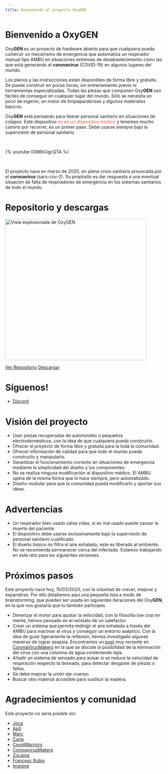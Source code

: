 ```yaml
---
title: Bienvenido al proyecto OxyGEN
---
```


# Bienvenido a OxyGEN 
Oxy**GEN** es un proyecto de hardware abierto para que cualquiera pueda construir un mecanismo de emergencia que automatiza un respirador manual tipo AMBU en situaciones extremas de desabastecimiento como las que está generando el **coronavirus** (COVID-19) en algunos lugares del mundo. 

Los planos y las instrucciones están disponibles de forma libre y gratuita. Se puede construir en pocas horas, sin entrenamiento previo ni herramientas especializadas. Todas las piezas que componen Oxy**GEN** son fáciles de conseguir en cualquier lugar del mundo. Sólo se necesita un poco de ingenio, un motor de limpiaparabrisas y algunos materiales básicos. 

<p>Oxy<strong>GEN</strong> está pensando para liberar personal sanitario en situaciones de colapso. Este dispositivo <span class="danger" style="color: #fb4949;">no es un dispositivo médico</span> y tenemos mucho camino por recorrer, es un primer paso. Debe usarse siempre bajo la supervisión de personal sanitario.</p>

<br/> 

{% youtube 0386hOgcQTA %}

<br/> 

El proyecto nace en marzo de 2020, en plena crisis sanitaria provocada por el **coronavirus** (sars-cov-2). Su propósito es dar respuesta a una eventual situación de falta de respiradores de emergencia en los sistemas sanitarios de todo el mundo. 

# Repositorio y descargas
<img src="/es/images/oxygen-explo-view.png" width="450" alt="Vista explosionada de OxyGEN">

[Ver Repositorio](https://github.com/ProtofyTeam/OxyGEN)
[Descargar](https://github.com/ProtofyTeam/OxyGEN/archive/master.zip)

# Síguenos!
* [Discord](https://discord.gg/yyYQxEG)

# Visión del proyecto             
* Usar piezas recuperadas de automóviles o pequeños electrodomésticos, con la idea de que cualquiera pueda construirlo.
* Ofrecer el proyecto de forma libre y gratuita para la toda la comunidad.
* Ofrecer información de calidad para que todo el mundo pueda construirlo y manipularlo.
* Garantizar el funcionamiento correcto en situaciones de emergencia mediante la simplicidad del diseño y los componentes.
* No se realiza ninguna modificación al dispositivo médico. El AMBU opera de la misma forma que lo hace siempre, pero automatizado. 
* Diseño modular para que la comunidad pueda modificarlo y aportar sus ideas.

# Advertencias
* Un respirador bien usado salva vidas, si es mal usado puede causar la muerte del paciente.
* El dispositivo debe usarse exclusivamente bajo la supervisión de personal sanitario cualificado
* El diseño básico no filtra el aire exhalado, este es liberado al ambiente. No se recomienda permanecer cerca del infectado. Estamos trabajando en este reto para las siguientes versiones. 

# Próximos pasos
Este proyecto nace hoy, 15/03/2020, con la voluntad de crecer, mejorar y expandirse. Por ello detallamos aquí una pequeña lista a modo de brainstorming, que pueden ser usada en siguientes iteraciones del Oxy**GEN**, en la que nos gustaría que tu también participes.
* Dimerizar el motor para ajustar la velocidad, con la filosofía low cost en mente, hemos pensado en el reóstato de un calefactor.
* Crear un sistema que permita redirigir el aire exhalado a través del AMBU para inactivar el virus y conseguir un entorno aséptico. 
Con la idea de guiar ligeramente la reflexión, hemos investigado algunas maneras de lograr asepsia. Encontramos un [post](https://foro.coronavirusmakers.org/index.php?p=/discussion/24/alternativas-para-filtro-antiviral-a-la-salida-del-ambu#latest) muy reciente en [CoronaVirusMakers](https://foro.coronavirusmakers.org/) en la que se discute la posibilidad de la eliminación del virus con una columna de agua conteniendo lejía.
* Añadir un sistema de sensado para avisar si se reduce la velocidad de respiración respecto la deseada, para detectar desgaste de piezas o fallos.
* Se debe mejorar la unión eje-cuerpo.
* Buscar otro material accesible para sustituir la madera.

# Agradecimientos y comunidad
Este proyecto no sería posible sin:
* [Joca](https://www.linkedin.com/in/jcarlosn/)
* [Ap0](https://linkedin.com/in/noemi-blázquez-b0034732)
* [Marc](https://www.linkedin.com/in/marc-watine/)
* [Carla](https://www.linkedin.com/in/carla-w-535719130/)
* [CovidWarriors](https://www.covidwarriors.io/)
* [CoronavirusMakers](https://foro.coronavirusmakers.org/)
* [Zocama](https://www.zocama.com)
* [Francesc Rubio](https://instagram.com/nordtaller)
* [Imagine](https://imagine.cc/)
